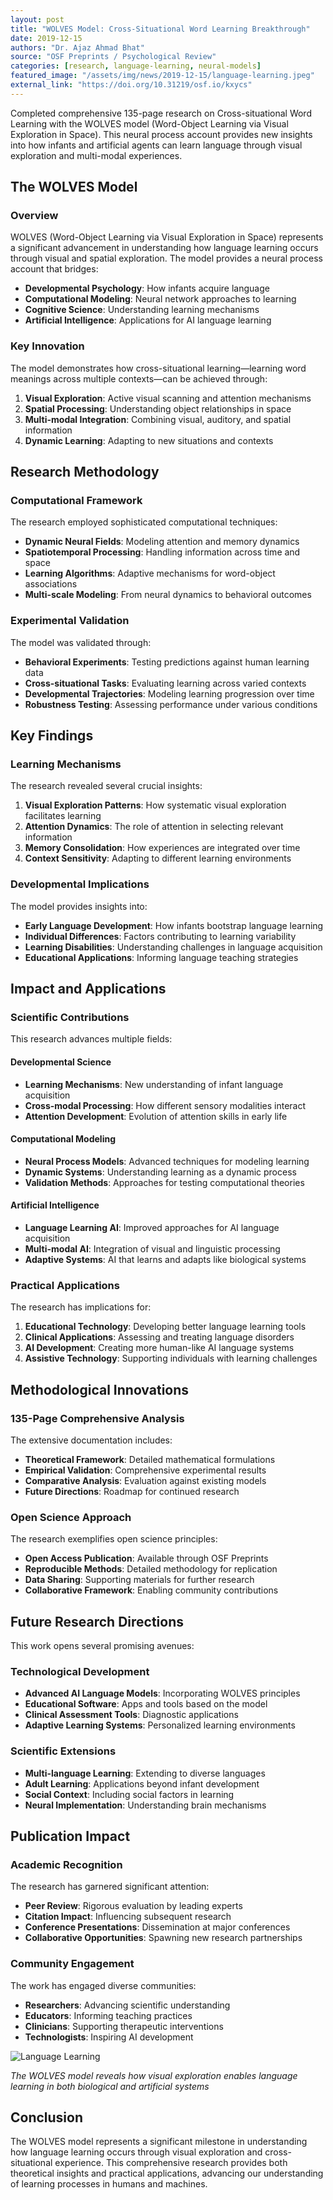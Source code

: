 ```yaml
---
layout: post
title: "WOLVES Model: Cross-Situational Word Learning Breakthrough"
date: 2019-12-15
authors: "Dr. Ajaz Ahmad Bhat"
source: "OSF Preprints / Psychological Review"
categories: [research, language-learning, neural-models]
featured_image: "/assets/img/news/2019-12-15/language-learning.jpeg"
external_link: "https://doi.org/10.31219/osf.io/kxycs"
---
```


Completed comprehensive 135-page research on Cross-situational Word Learning with the WOLVES model (Word-Object Learning via Visual Exploration in Space). This neural process account provides new insights into how infants and artificial agents can learn language through visual exploration and multi-modal experiences.

## The WOLVES Model

### Overview
WOLVES (Word-Object Learning via Visual Exploration in Space) represents a significant advancement in understanding how language learning occurs through visual and spatial exploration. The model provides a neural process account that bridges:

- **Developmental Psychology**: How infants acquire language
- **Computational Modeling**: Neural network approaches to learning
- **Cognitive Science**: Understanding learning mechanisms
- **Artificial Intelligence**: Applications for AI language learning

### Key Innovation
The model demonstrates how cross-situational learning—learning word meanings across multiple contexts—can be achieved through:

1. **Visual Exploration**: Active visual scanning and attention mechanisms
2. **Spatial Processing**: Understanding object relationships in space
3. **Multi-modal Integration**: Combining visual, auditory, and spatial information
4. **Dynamic Learning**: Adapting to new situations and contexts

## Research Methodology

### Computational Framework
The research employed sophisticated computational techniques:

- **Dynamic Neural Fields**: Modeling attention and memory dynamics
- **Spatiotemporal Processing**: Handling information across time and space
- **Learning Algorithms**: Adaptive mechanisms for word-object associations
- **Multi-scale Modeling**: From neural dynamics to behavioral outcomes

### Experimental Validation
The model was validated through:

- **Behavioral Experiments**: Testing predictions against human learning data
- **Cross-situational Tasks**: Evaluating learning across varied contexts
- **Developmental Trajectories**: Modeling learning progression over time
- **Robustness Testing**: Assessing performance under various conditions

## Key Findings

### Learning Mechanisms
The research revealed several crucial insights:

1. **Visual Exploration Patterns**: How systematic visual exploration facilitates learning
2. **Attention Dynamics**: The role of attention in selecting relevant information
3. **Memory Consolidation**: How experiences are integrated over time
4. **Context Sensitivity**: Adapting to different learning environments

### Developmental Implications
The model provides insights into:

- **Early Language Development**: How infants bootstrap language learning
- **Individual Differences**: Factors contributing to learning variability
- **Learning Disabilities**: Understanding challenges in language acquisition
- **Educational Applications**: Informing language teaching strategies

## Impact and Applications

### Scientific Contributions
This research advances multiple fields:

#### Developmental Science
- **Learning Mechanisms**: New understanding of infant language acquisition
- **Cross-modal Processing**: How different sensory modalities interact
- **Attention Development**: Evolution of attention skills in early life

#### Computational Modeling
- **Neural Process Models**: Advanced techniques for modeling learning
- **Dynamic Systems**: Understanding learning as a dynamic process
- **Validation Methods**: Approaches for testing computational theories

#### Artificial Intelligence
- **Language Learning AI**: Improved approaches for AI language acquisition
- **Multi-modal AI**: Integration of visual and linguistic processing
- **Adaptive Systems**: AI that learns and adapts like biological systems

### Practical Applications

The research has implications for:

1. **Educational Technology**: Developing better language learning tools
2. **Clinical Applications**: Assessing and treating language disorders
3. **AI Development**: Creating more human-like AI language systems
4. **Assistive Technology**: Supporting individuals with learning challenges

## Methodological Innovations

### 135-Page Comprehensive Analysis
The extensive documentation includes:

- **Theoretical Framework**: Detailed mathematical formulations
- **Empirical Validation**: Comprehensive experimental results
- **Comparative Analysis**: Evaluation against existing models
- **Future Directions**: Roadmap for continued research

### Open Science Approach
The research exemplifies open science principles:

- **Open Access Publication**: Available through OSF Preprints
- **Reproducible Methods**: Detailed methodology for replication
- **Data Sharing**: Supporting materials for further research
- **Collaborative Framework**: Enabling community contributions

## Future Research Directions

This work opens several promising avenues:

### Technological Development
- **Advanced AI Language Models**: Incorporating WOLVES principles
- **Educational Software**: Apps and tools based on the model
- **Clinical Assessment Tools**: Diagnostic applications
- **Adaptive Learning Systems**: Personalized learning environments

### Scientific Extensions
- **Multi-language Learning**: Extending to diverse languages
- **Adult Learning**: Applications beyond infant development
- **Social Context**: Including social factors in learning
- **Neural Implementation**: Understanding brain mechanisms

## Publication Impact

### Academic Recognition
The research has garnered significant attention:

- **Peer Review**: Rigorous evaluation by leading experts
- **Citation Impact**: Influencing subsequent research
- **Conference Presentations**: Dissemination at major conferences
- **Collaborative Opportunities**: Spawning new research partnerships

### Community Engagement
The work has engaged diverse communities:

- **Researchers**: Advancing scientific understanding
- **Educators**: Informing teaching practices
- **Clinicians**: Supporting therapeutic interventions
- **Technologists**: Inspiring AI development

![Language Learning](/assets/img/news/language-learning.jpeg)

*The WOLVES model reveals how visual exploration enables language learning in both biological and artificial systems*

## Conclusion

The WOLVES model represents a significant milestone in understanding how language learning occurs through visual exploration and cross-situational experience. This comprehensive research provides both theoretical insights and practical applications, advancing our understanding of learning processes in humans and machines.